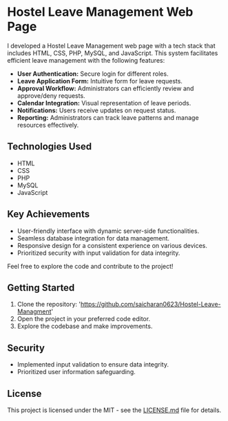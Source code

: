 # Hostel Leave Management Web Page

I developed a Hostel Leave Management web page with a tech stack that includes HTML, CSS, PHP, MySQL, and JavaScript. This system facilitates efficient leave management with the following features:

- **User Authentication:** Secure login for different roles.
- **Leave Application Form:** Intuitive form for leave requests.
- **Approval Workflow:** Administrators can efficiently review and approve/deny requests.
- **Calendar Integration:** Visual representation of leave periods.
- **Notifications:** Users receive updates on request status.
- **Reporting:** Administrators can track leave patterns and manage resources effectively.

## Technologies Used

- HTML
- CSS
- PHP
- MySQL
- JavaScript

## Key Achievements

- User-friendly interface with dynamic server-side functionalities.
- Seamless database integration for data management.
- Responsive design for a consistent experience on various devices.
- Prioritized security with input validation for data integrity.

Feel free to explore the code and contribute to the project!

## Getting Started

1. Clone the repository: 'https://github.com/saicharan0623/Hostel-Leave-Managment'
2. Open the project in your preferred code editor.
3. Explore the codebase and make improvements.

## Security

- Implemented input validation to ensure data integrity.
- Prioritized user information safeguarding.

## License

This project is licensed under the MIT - see the [LICENSE.md](LICENSE.md) file for details.
